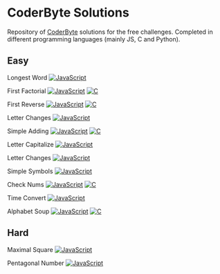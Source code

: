 # CoderByte Solutions

Repository of [CoderByte](https://www.coderbyte.com/) solutions for the free challenges.
Completed in different programming languages (mainly JS, C and Python).


## Easy
Longest Word [![JavaScript](https://img.shields.io/badge/JavaScript-solved-brightgreen.svg)](https://www.coderbyte.com/results/Samleo:Longest%20Word:JavaScript)

First Factorial [![JavaScript](https://img.shields.io/badge/JavaScript-solved-brightgreen.svg)](https://www.coderbyte.com/results/Samleo:First%20Factorial:JavaScript) [![C](https://img.shields.io/badge/C-solved-brightgreen.svg)](https://www.coderbyte.com/results/Samleo:First%20Factorial:C)

First Reverse [![JavaScript](https://img.shields.io/badge/JavaScript-solved-brightgreen.svg)](https://www.coderbyte.com/results/Samleo:First%20Reverse:JavaScript) [![C](https://img.shields.io/badge/C-solved-brightgreen.svg)](https://www.coderbyte.com/results/Samleo:First%20Reverse:C)

Letter Changes [![JavaScript](https://img.shields.io/badge/JavaScript-solved-brightgreen.svg)](https://www.coderbyte.com/results/Samleo:Letter%20Changes:JavaScript)

Simple Adding [![JavaScript](https://img.shields.io/badge/JavaScript-solved-brightgreen.svg)](https://www.coderbyte.com/results/Samleo:Simple%20Adding:JavaScript) [![C](https://img.shields.io/badge/C-solved-brightgreen.svg)](https://www.coderbyte.com/results/Samleo:Simple%20Adding:C)

Letter Capitalize [![JavaScript](https://img.shields.io/badge/JavaScript-solved-brightgreen.svg)](https://www.coderbyte.com/results/Samleo:Letter%20Capitalize:JavaScript)

Letter Changes [![JavaScript](https://img.shields.io/badge/JavaScript-solved-brightgreen.svg)](https://www.coderbyte.com/results/Samleo:Letter%20Changes:JavaScript)

Simple Symbols [![JavaScript](https://img.shields.io/badge/JavaScript-solved-brightgreen.svg)](https://www.coderbyte.com/results/Samleo:Simple%20Symbols:JavaScript)

Check Nums [![JavaScript](https://img.shields.io/badge/JavaScript-solved-brightgreen.svg)](https://www.coderbyte.com/results/Samleo:Check%20Nums:JavaScript) [![C](https://img.shields.io/badge/C-solved-brightgreen.svg)](https://www.coderbyte.com/results/Samleo:Check%20Nums:C)

Time Convert [![JavaScript](https://img.shields.io/badge/JavaScript-solved-brightgreen.svg)](https://www.coderbyte.com/results/Samleo:Time%20Convert:JavaScript)

Alphabet Soup [![JavaScript](https://img.shields.io/badge/JavaScript-solved-brightgreen.svg)](https://www.coderbyte.com/results/Samleo:Alphabet%20Soup:JavaScript) [![C](https://img.shields.io/badge/C-solved-brightgreen.svg)](https://www.coderbyte.com/results/Samleo:Alphabet%20Soup:C)

## Hard
Maximal Square [![JavaScript](https://img.shields.io/badge/JavaScript-solved-brightgreen.svg)](https://www.coderbyte.com/results/Samleo:Maximal%20Square:JavaScript)

Pentagonal Number [![JavaScript](https://img.shields.io/badge/JavaScript-solved-brightgreen.svg)](https://www.coderbyte.com/results/Samleo:Pentagonal%20Number:JavaScript)
